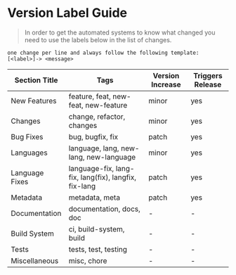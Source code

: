 # Version Label Guide

> In order to get the automated systems to know what changed 
> you need to use the labels below in the list of changes. 

```
one change per line and always follow the following template:
[<label>]-> <message>
```
| Section Title  | Tags                                                 | Version Increase | Triggers Release |
| -------------- | ---------------------------------------------------- | ---------------- | ---------------- |
| New Features   | feature, feat, new-feat, new-feature                 | minor            | yes              |
| Changes        | change, refactor, changes                            | minor            | yes              |
| Bug Fixes      | bug, bugfix, fix                                     | patch            | yes              |
| Languages      | language, lang, new-lang, new-language               | minor            | yes              |
| Language Fixes | language-fix, lang-fix, lang(fix), langfix, fix-lang | patch            | yes              |
| Metadata       | metadata, meta                                       | patch            | yes              |
| Documentation  | documentation, docs, doc                             | -                | -                |
| Build System   | ci, build-system, build                              | -                | -                |
| Tests          | tests, test, testing                                 | -                | -                |
| Miscellaneous  | misc, chore                                          | -                | -                |
